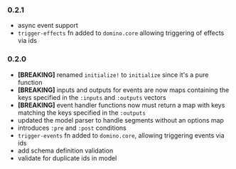 ### 0.2.1

- async event support
- `trigger-effects` fn added to `domino.core` allowing triggering of effects via ids

### 0.2.0

- **[BREAKING]** renamed `initialize!` to `initialize` since it's a pure function
- **[BREAKING]** inputs and outputs for events are now maps containing the keys
  specified in the `:inputs` and `:outputs` vectors
- **[BREAKING]** event handler functions now must return a map with keys
  matching the keys specified in the `:outputs`
- updated the model parser to handle segments without an options map
- introduces `:pre` and `:post` conditions
- `trigger-events` fn added to `domino.core`, allowing triggering events via ids
- add schema definition validation
- validate for duplicate ids in model
